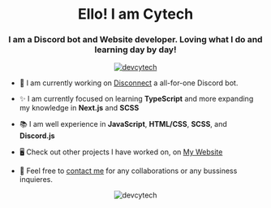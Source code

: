 <h1 align="center">Ello! I am Cytech</h1>
<h3 align="center">I am a Discord bot and Website developer. Loving what I do and learning day by day!</h3>
<p align="center"> <a href="https://twitter.com/devcytech" target="blank"><img src="https://img.shields.io/twitter/follow/devcytech?logo=twitter&style=for-the-badge" alt="devcytech" /></a> </p>

- 🤖 I am currently working on [Disconnect](https://disconnectbot.com) a all-for-one Discord bot.

- ✨ I am currently focused on learning **TypeScript** and more expanding my knowledge in **Next.js** and **SCSS**

- 📚 I am well experience in **JavaScript**, **HTML/CSS**, **SCSS**, and **Discord.js** 

- 🖥️ Check out other projects I have worked on, on [My Website](https://devcytech.com)

- 👯 Feel free to [contact me](https://devcytech.com/contact) for any collaborations or any bussiness inquieres. 

<p align="center"> <img src="https://komarev.com/ghpvc/?username=devcytech&label=Profile%20views&color=0e75b6&style=flat" alt="devcytech" /> </p>

<!-- OLD ATTEMPTS -->

<!-- # Hello 👋

```js
const cytech = {
  code: [ JavaScript, HTML, CSS, SCSS ],
  tools: [ Node, Next.js, discord.js ],
}
``` -->
<!-- 
## About Me
Hello! My name is Cy, I am a self taught developer from the 🇺🇸.

I mainly program [Discord](https://discord.com) Bots but I also do many web development projects and looking to do much more.

Some of my work can be found at my website https://devcytech.com

Or if you want to check out my most recent project check out https://disconnectbot.com


<p align="left"> <a href="https://twitter.com/devcytech" target="blank"><img src="https://img.shields.io/twitter/follow/devcytech?logo=twitter&style=for-the-badge" alt="devcytech" /></a> </p>
<p align="left"> <img src="https://komarev.com/ghpvc/?username=devcytech&label=Profile%20views&color=0e75b6&style=flat" alt="devcytech" /> </p>

## GitHub Stats
<p align="left"> <a href="https://github.com/ryo-ma/github-profile-trophy"><img src="https://github-profile-trophy.vercel.app/?username=devcytech&no-frame=true&theme=darkhub" alt="devcytech" /></a> </p>
<p>&nbsp;<img align="center" src="https://github-readme-stats.vercel.app/api?username=devcytech&show_icons=true&locale=en" alt="devcytech" /></p>
 -->
<!-- <p align="left"> <img src="https://komarev.com/ghpvc/?username=devcytech&label=Profile%20views&color=0e75b6&style=flat" alt="devcytech" /> </p>-->

<!-- <p align="left"> <a href="https://github.com/ryo-ma/github-profile-trophy"><img src="https://github-profile-trophy.vercel.app/?username=devcytech" alt="devcytech" /></a> </p>-->

<!-- <p align="left"> <a href="https://twitter.com/devcytech" target="blank"><img src="https://img.shields.io/twitter/follow/devcytech?logo=twitter&style=for-the-badge" alt="devcytech" /></a> </p>-->

<!-- - 🔭 I’m currently working on [Disconnect](https://disconnectbot.com)-->

<!-- - 🌱 I’m currently learning **TypeScript, Bootstrap, and Express**-->

<!-- - 👯 I’m looking to collaborate on Websites and or Bots at the moment-->

<!-- - 👨‍💻 All of my projects are available at [https://devcytech.com (work in progress)](https://devcytech.com (work in progress))-->

<!-- - 💬 Ask me about **React, Javascript, and Discord.js**-->

<!-- - 📫 How to reach me **cytechsim@gmail.com**-->

<!-- - ⚡ Fun fact **I am for Hire!!**-->

<!-- <h3 align="left">Connect with me:</h3>-->
<!-- <p align="left">-->
<!-- <a href="https://dev.to/devcytech" target="blank"><img align="center" src="https://cdn.jsdelivr.net/npm/simple-icons@3.0.1/icons/dev-dot-to.svg" alt="devcytech" height="30" width="40" /></a>-->
<!-- <a href="https://twitter.com/devcytech" target="blank"><img align="center" src="https://cdn.jsdelivr.net/npm/simple-icons@3.0.1/icons/twitter.svg" alt="devcytech" height="30" width="40" /></a>
</p>-->

<!-- <h3 align="left">Languages and Tools:</h3>
<p align="left"> <a href="https://canvasjs.com" target="_blank"> <img src="https://raw.githubusercontent.com/Hardik0307/Hardik0307/master/assets/canvasjs-charts.svg" alt="canvasjs" width="40" height="40"/> </a> <a href="https://www.chartjs.org" target="_blank"> <img src="https://www.chartjs.org/media/logo-title.svg" alt="chartjs" width="40" height="40"/> </a> <a href="https://www.w3schools.com/css/" target="_blank"> <img src="https://raw.githubusercontent.com/devicons/devicon/master/icons/css3/css3-original-wordmark.svg" alt="css3" width="40" height="40"/> </a> <a href="https://www.docker.com/" target="_blank"> <img src="https://raw.githubusercontent.com/devicons/devicon/master/icons/docker/docker-original-wordmark.svg" alt="docker" width="40" height="40"/> </a> <a href="https://www.electronjs.org" target="_blank"> <img src="https://raw.githubusercontent.com/devicons/devicon/master/icons/electron/electron-original.svg" alt="electron" width="40" height="40"/> </a> <a href="https://expressjs.com" target="_blank"> <img src="https://raw.githubusercontent.com/devicons/devicon/master/icons/express/express-original-wordmark.svg" alt="express" width="40" height="40"/> </a> <a href="https://cloud.google.com" target="_blank"> <img src="https://www.vectorlogo.zone/logos/google_cloud/google_cloud-icon.svg" alt="gcp" width="40" height="40"/> </a> <a href="https://git-scm.com/" target="_blank"> <img src="https://www.vectorlogo.zone/logos/git-scm/git-scm-icon.svg" alt="git" width="40" height="40"/> </a> <a href="https://www.w3.org/html/" target="_blank"> <img src="https://raw.githubusercontent.com/devicons/devicon/master/icons/html5/html5-original-wordmark.svg" alt="html5" width="40" height="40"/> </a> <a href="https://www.adobe.com/in/products/illustrator.html" target="_blank"> <img src="https://www.vectorlogo.zone/logos/adobe_illustrator/adobe_illustrator-icon.svg" alt="illustrator" width="40" height="40"/> </a> <a href="https://developer.mozilla.org/en-US/docs/Web/JavaScript" target="_blank"> <img src="https://raw.githubusercontent.com/devicons/devicon/master/icons/javascript/javascript-original.svg" alt="javascript" width="40" height="40"/> </a> <a href="https://www.mongodb.com/" target="_blank"> <img src="https://raw.githubusercontent.com/devicons/devicon/master/icons/mongodb/mongodb-original-wordmark.svg" alt="mongodb" width="40" height="40"/> </a> <a href="https://nodejs.org" target="_blank"> <img src="https://raw.githubusercontent.com/devicons/devicon/master/icons/nodejs/nodejs-original-wordmark.svg" alt="nodejs" width="40" height="40"/> </a> <a href="https://www.photoshop.com/en" target="_blank"> <img src="https://raw.githubusercontent.com/devicons/devicon/master/icons/photoshop/photoshop-line.svg" alt="photoshop" width="40" height="40"/> </a> <a href="https://postman.com" target="_blank"> <img src="https://www.vectorlogo.zone/logos/getpostman/getpostman-icon.svg" alt="postman" width="40" height="40"/> </a> <a href="https://reactjs.org/" target="_blank"> <img src="https://raw.githubusercontent.com/devicons/devicon/master/icons/react/react-original-wordmark.svg" alt="react" width="40" height="40"/> </a> <a href="https://reactnative.dev/" target="_blank"> <img src="https://reactnative.dev/img/header_logo.svg" alt="reactnative" width="40" height="40"/> </a> <a href="https://www.typescriptlang.org/" target="_blank"> <img src="https://raw.githubusercontent.com/devicons/devicon/master/icons/typescript/typescript-original.svg" alt="typescript" width="40" height="40"/> </a> <a href="https://www.adobe.com/products/xd.html" target="_blank"> <img src="https://cdn.worldvectorlogo.com/logos/adobe-xd.svg" alt="xd" width="40" height="40"/> </a> </p>-->

<!-- <p>&nbsp;<img align="center" src="https://github-readme-stats.vercel.app/api?username=devcytech&show_icons=true&locale=en" alt="devcytech" /></p>-->
